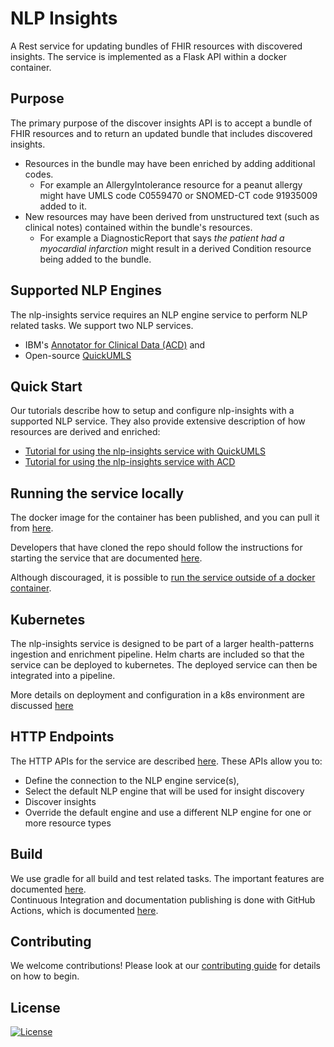 # NLP Insights
A Rest service for updating bundles of FHIR resources with discovered insights.
The service is implemented as a Flask API within a docker container.

## Purpose
The primary purpose of the discover insights API is to accept a bundle of FHIR resources and to return an updated bundle that includes discovered insights.

* Resources in the bundle may have been enriched by adding additional codes. 
  - For example an AllergyIntolerance resource for a peanut allergy might have UMLS code C0559470 or SNOMED-CT code 91935009 added to it.
* New resources may have been derived from unstructured text (such as clinical notes) contained within the bundle's resources. 
  - For example a DiagnosticReport that says *the patient had a myocardial infarction* might result in a derived Condition resource being added to the bundle.


## Supported NLP Engines
The nlp-insights service requires an NLP engine service to perform NLP related tasks. We support two NLP services.

* IBM's [Annotator for Clinical Data (ACD)](https://www.ibm.com/cloud/watson-annotator-for-clinical-data) and 
* Open-source [QuickUMLS](https://github.com/Georgetown-IR-Lab/QuickUMLS)


## Quick Start
Our tutorials describe how to setup and configure nlp-insights with a supported NLP service. They also provide extensive description of how resources are derived and enriched:

* [Tutorial for using the nlp-insights service with QuickUMLS](./examples/quickumls/quickumls_tutorial.md)
* [Tutorial for using the nlp-insights service with ACD](./examples/acd/acd_tutorial.md)


## Running the service locally
The docker image for the container has been published, and you can pull it from [here](https://hub.docker.com/r/alvearie/nlp-insights).

Developers that have cloned the repo should follow the instructions for starting the service that are documented [here](./examples/setup/start_nlp_insights.md).

Although discouraged, it is possible to [run the service outside of a docker container](./developer/run_service_no_docker.md).

## Kubernetes 
The nlp-insights service is designed to be part of a larger health-patterns ingestion and enrichment pipeline. Helm charts are included so that the service can be deployed to kubernetes. The deployed service can then be integrated into a pipeline.

More details on deployment and configuration in a k8s environment are discussed [here](./user/kubernetes.md)

## HTTP Endpoints
The HTTP APIs for the service are described [here](./user/http_endpoints.md).
These APIs allow you to:

* Define the connection to the NLP engine service(s),
* Select the default NLP engine that will be used for insight discovery
* Discover insights
* Override the default engine and use a different NLP engine for one or more resource types

## Build
We use gradle for all build and test related tasks. The important features are documented [here](./developer/gradle_tasks.md).  
Continuous Integration and documentation publishing is done with GitHub Actions, which is documented [here](./developer/CI.md).

## Contributing
We welcome contributions! Please look at our [contributing guide](./developer/CONTRIBUTING.md) for details on how to begin.
 

## License
[![License](https://img.shields.io/badge/License-Apache%202.0-blue.svg)](https://opensource.org/licenses/Apache-2.0) 
